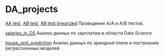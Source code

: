 # DA_projects

[AA test](https://github.com/Igorm525/DA_projects/blob/main/5_1_AA_test.ipynb), 
[AB test](https://github.com/Igorm525/DA_projects/blob/main/5_2_AB_test.ipynb), 
[AB test linearized](https://github.com/Igorm525/DA_projects/blob/main/5_3_AB_test_linearized.ipynb)
Проведение А/A и А/B тестов.

 [salaries_in_DS](https://github.com/Igorm525/DA_projects/blob/main/salaries_in_DS.ipynb) Анализ данных по зарплатам в области Data Science
 
 [house_rent_prediction](https://github.com/Igorm525/DA_projects/blob/main/house_rent_prediction.ipynb) Анализ данных по арендной плате и построение регрессионных моделей

